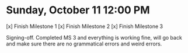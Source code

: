 # Sunday, October 11 12:00 PM
[x] Finish Milestone 1
[x] Finish Milestone 2
[x] Finish Milestone 3

Signing-off. Completed MS 3 and everything is working fine, will go back and make sure there are no grammatical errors and weird errors.